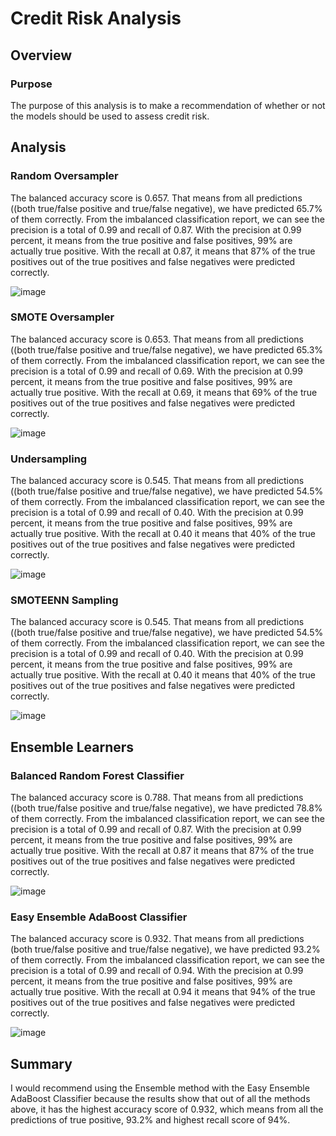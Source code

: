 # Credit Risk Analysis

## Overview

### Purpose
The purpose of this analysis is to make a recommendation of whether or not the models should be used to assess credit risk.

## Analysis

###  Random Oversampler

The balanced accuracy score is 0.657. That means from all predictions ((both true/false positive and true/false negative), we have predicted 65.7% of them correctly.
From the imbalanced classification report, we can see the precision is a total of 0.99 and recall of 0.87.
With the precision at 0.99 percent, it means from the true positive and false positives, 99% are actually true positive.
With the recall at 0.87, it means that 87% of the true positives out of the true positives and false negatives were predicted correctly.

![image](https://user-images.githubusercontent.com/108503112/212449359-c2c5959a-c581-4a37-91b0-a21145ae77a8.png)


### SMOTE Oversampler

The balanced accuracy score is 0.653. That means from all predictions ((both true/false positive and true/false negative), we have predicted 65.3% of them correctly.
From the imbalanced classification report, we can see the precision is a total of 0.99 and recall of 0.69.
With the precision at 0.99 percent, it means from the true positive and false positives, 99% are actually true positive.
With the recall at 0.69, it means that 69% of the true positives out of the true positives and false negatives were predicted correctly.

![image](https://user-images.githubusercontent.com/108503112/212449344-edd2933a-a684-4d7d-bfe0-2ba92f160f7b.png)


### Undersampling

The balanced accuracy score is 0.545. That means from all predictions ((both true/false positive and true/false negative), we have predicted 54.5% of them correctly.
From the imbalanced classification report, we can see the precision is a total of 0.99 and recall of 0.40.
With the precision at 0.99 percent, it means from the true positive and false positives, 99% are actually true positive.
With the recall at 0.40 it means that 40% of the true positives out of the true positives and false negatives were predicted correctly.

![image](https://user-images.githubusercontent.com/108503112/212449326-e14439fc-c6c0-4aad-a8e5-cf2a67db903e.png)


### SMOTEENN Sampling

The balanced accuracy score is 0.545. That means from all predictions ((both true/false positive and true/false negative), we have predicted 54.5% of them correctly.
From the imbalanced classification report, we can see the precision is a total of 0.99 and recall of 0.40.
With the precision at 0.99 percent, it means from the true positive and false positives, 99% are actually true positive.
With the recall at 0.40 it means that 40% of the true positives out of the true positives and false negatives were predicted correctly.

![image](https://user-images.githubusercontent.com/108503112/212485520-c25e28e0-efe2-4c68-be4f-d5e88349fd1f.png)


## Ensemble Learners

### Balanced Random Forest Classifier

The balanced accuracy score is 0.788. That means from all predictions ((both true/false positive and true/false negative), we have predicted 78.8% of them correctly.
From the imbalanced classification report, we can see the precision is a total of 0.99 and recall of 0.87.
With the precision at 0.99 percent, it means from the true positive and false positives, 99% are actually true positive.
With the recall at 0.87 it means that 87% of the true positives out of the true positives and false negatives were predicted correctly.

![image](https://user-images.githubusercontent.com/108503112/212450069-c74602f3-e05c-4271-aae0-d1fbfd17c603.png)

### Easy Ensemble AdaBoost Classifier

The balanced accuracy score is 0.932. That means from all predictions (both true/false positive and true/false negative), we have predicted 93.2% of them correctly.
From the imbalanced classification report, we can see the precision is a total of 0.99 and recall of 0.94.
With the precision at 0.99 percent, it means from the true positive and false positives, 99% are actually true positive.
With the recall at 0.94 it means that 94% of the true positives out of the true positives and false negatives were predicted correctly.

![image](https://user-images.githubusercontent.com/108503112/212450445-a3218dbb-ed83-458a-8a2c-10e9ac8bce2e.png)


## Summary
I would recommend using the Ensemble method with the Easy Ensemble AdaBoost Classifier because the results show that out of all the methods above, it has the highest accuracy score of 0.932, which means from all the predictions of true positive, 93.2% and highest recall score of 94%.
